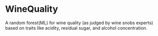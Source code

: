 # WineQuality

A random forest(ML) for wine quality (as judged by wine snobs experts) based on traits like acidity, residual sugar, and alcohol concentration.
